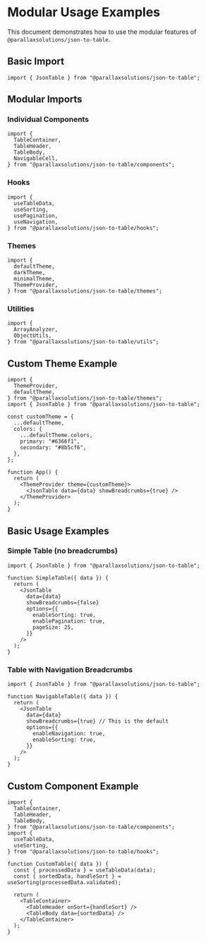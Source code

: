 # Modular Usage Examples

This document demonstrates how to use the modular features of `@parallaxsolutions/json-to-table`.

## Basic Import

```tsx
import { JsonTable } from "@parallaxsolutions/json-to-table";
```

## Modular Imports

### Individual Components

```tsx
import {
  TableContainer,
  TableHeader,
  TableBody,
  NavigableCell,
} from "@parallaxsolutions/json-to-table/components";
```

### Hooks

```tsx
import {
  useTableData,
  useSorting,
  usePagination,
  useNavigation,
} from "@parallaxsolutions/json-to-table/hooks";
```

### Themes

```tsx
import {
  defaultTheme,
  darkTheme,
  minimalTheme,
  ThemeProvider,
} from "@parallaxsolutions/json-to-table/themes";
```

### Utilities

```tsx
import {
  ArrayAnalyzer,
  ObjectUtils,
} from "@parallaxsolutions/json-to-table/utils";
```

## Custom Theme Example

```tsx
import {
  ThemeProvider,
  defaultTheme,
} from "@parallaxsolutions/json-to-table/themes";
import { JsonTable } from "@parallaxsolutions/json-to-table";

const customTheme = {
  ...defaultTheme,
  colors: {
    ...defaultTheme.colors,
    primary: "#6366f1",
    secondary: "#8b5cf6",
  },
};

function App() {
  return (
    <ThemeProvider theme={customTheme}>
      <JsonTable data={data} showBreadcrumbs={true} />
    </ThemeProvider>
  );
}
```

## Basic Usage Examples

### Simple Table (no breadcrumbs)

```tsx
import { JsonTable } from "@parallaxsolutions/json-to-table";

function SimpleTable({ data }) {
  return (
    <JsonTable
      data={data}
      showBreadcrumbs={false}
      options={{
        enableSorting: true,
        enablePagination: true,
        pageSize: 25,
      }}
    />
  );
}
```

### Table with Navigation Breadcrumbs

```tsx
import { JsonTable } from "@parallaxsolutions/json-to-table";

function NavigableTable({ data }) {
  return (
    <JsonTable
      data={data}
      showBreadcrumbs={true} // This is the default
      options={{
        enableNavigation: true,
        enableSorting: true,
      }}
    />
  );
}
```

## Custom Component Example

```tsx
import {
  TableContainer,
  TableHeader,
  TableBody,
} from "@parallaxsolutions/json-to-table/components";
import {
  useTableData,
  useSorting,
} from "@parallaxsolutions/json-to-table/hooks";

function CustomTable({ data }) {
  const { processedData } = useTableData(data);
  const { sortedData, handleSort } = useSorting(processedData.validated);

  return (
    <TableContainer>
      <TableHeader onSort={handleSort} />
      <TableBody data={sortedData} />
    </TableContainer>
  );
}
```
